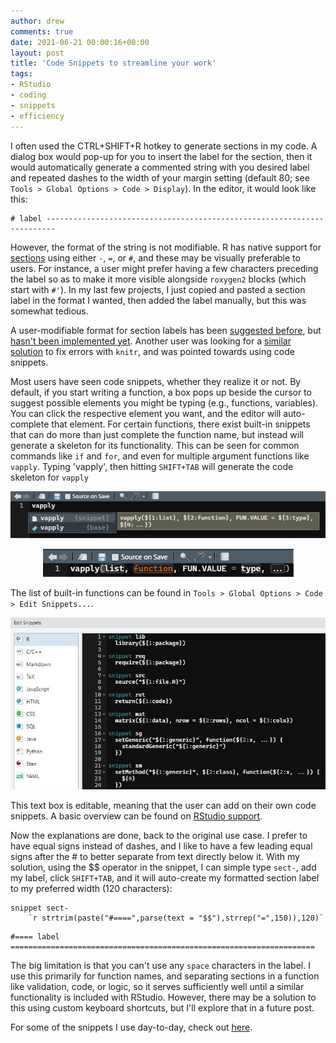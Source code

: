 ```yaml
---
author: drew
comments: true
date: 2021-06-21 00:00:16+00:00
layout: post
title: 'Code Snippets to streamline your work'
tags:
- RStudio
- coding
- snippets
- efficiency
---
```


I often used the CTRL+SHIFT+R hotkey to generate sections in my code. A dialog box would pop-up for you to insert the label for the section, then it would automatically generate a commented string with you desired label and repeated dashes to the width of your margin setting (default 80; see `Tools > Global Options > Code > Display`). In the editor, it would look like this:

```{r}
# label ------------------------------------------------------------------------
```

However, the format of the string is not modifiable. R has native support for [sections](https://support.rstudio.com/hc/en-us/articles/200484568-Code-Folding-and-Sections-in-the-RStudio-IDE) using either `-`, `=`, or `#`, and these may be visually preferable to users. For instance, a user might prefer having a few characters preceding the label so as to make it more visible alongside `roxygen2` blocks (which start with `#'`). In my last few projects, I just copied and pasted a section label in the format I wanted, then added the label manually, but this was somewhat tedious.

A user-modifiable format for section labels has been [suggested before](https://community.rstudio.com/t/modify-insert-section-result/17116), but [hasn't been implemented yet](https://github.com/rstudio/rstudio/issues/7480). Another user was looking for a [similar solution](https://stackoverflow.com/questions/28795128/change-rstudio-shortcut-for-insert-section) to fix errors with `knitr`, and was pointed towards using code snippets.

Most users have seen code snippets, whether they realize it or not. By default, if you start writing a function, a box pops up beside the cursor to suggest possible elements you might be typing (e.g., functions, variables). You can click the respective element you want, and the editor will auto-complete that element. For certain functions, there exist built-in snippets that can do more than just complete the function name, but instead will generate a skeleton for its functionality. This can be seen for common commands like `if` and `for`, and even for multiple argument functions like `vapply`. Typing 'vapply', then hitting `SHIFT+TAB` will generate the code skeleton for `vapply`

<p align="center">
<img src="/assets/images/2022-01-23-code-snippets/code-snippets-1.jpg" alt="Vapply code snippet pop-up">
</p>
<p align="center">
<img src="/assets/images/2022-01-23-code-snippets/code-snippets-2.jpg" alt="Vapply code snippet in editor">
</p>

The list of built-in functions can be found in `Tools > Global Options > Code > Edit Snippets...`.

<p align="center">
<img src="/assets/images/2022-01-23-code-snippets/code-snippets-3.jpg" alt="RStudio code snippets">
</p>

This text box is editable, meaning that the user can add on their own code snippets. A basic overview can be found on [RStudio support](https://support.rstudio.com/hc/en-us/articles/204463668-Code-Snippets-in-the-RStudio-IDE#:~:text=Code%20snippets%20are%20text%20macros,inserts%20an%20R%20function%20definition%3A&text=Other%20useful%20snippets%20include%3A,library%2C%20require%2C%20and%20source%20functions).

Now the explanations are done, back to the original use case. I prefer to have equal signs instead of dashes, and I like to have a few leading equal signs after the # to better separate from text directly below it. With my solution, using the $$ operator in the snippet, I can simple type `sect-`, add my label, click `SHIFT+TAB`, and it will auto-create my formatted section label to my preferred width (120 characters):

```{r}
snippet sect-
    `r strtrim(paste("#====",parse(text = "$$"),strrep("=",150)),120)`
```

```{r}
#==== label ====================================================================
```

The big limitation is that you can't use any `space` characters in the label. I use this primarily for function names, and separating sections in a function like validation, code, or logic, so it serves sufficiently well until a similar functionality is included with RStudio. However, there may be a solution to this using custom keyboard shortcuts, but I'll explore that in a future post.

For some of the snippets I use day-to-day, check out [here](https://github.com/knacko/Rsnippets).
